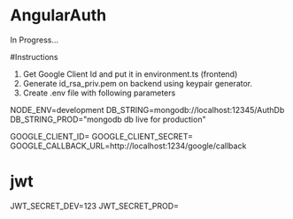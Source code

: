 # AngularAuth

In Progress...

#Instructions

1. Get Google Client Id and put it in environment.ts (frontend)
2. Generate id_rsa_priv.pem on backend using keypair generator.
3. Create .env file with following parameters 

NODE_ENV=development
DB_STRING=mongodb://localhost:12345/AuthDb
DB_STRING_PROD="mongodb db live for production"

GOOGLE_CLIENT_ID=
GOOGLE_CLIENT_SECRET=
GOOGLE_CALLBACK_URL=http://localhost:1234/google/callback


# jwt
JWT_SECRET_DEV=123
JWT_SECRET_PROD=
